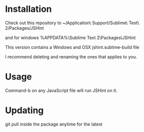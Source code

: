 Installation
============

Check out this repository to ~/Application\ Support/Sublime\ Text\ 2/Packages/JSHint

and for windows %APPDATA%\Sublime Text 2\Packages\JSHint

This version contains a Windows and OSX jshint.sublime-build file

I recommend deleting and renaming the ones that applies to you.

Usage
=====
Command-b on any JavaScript file will run JSHint on it.

Updating
========
git pull inside the package anytime for the latest